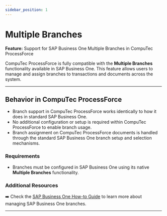 ```yaml
---
sidebar_position: 1
---
```


# Multiple Branches

**Feature:** Support for SAP Business One Multiple Branches in CompuTec ProcessForce

CompuTec ProcessForce is fully compatible with the **Multiple Branches** functionality available in SAP Business One. This feature allows users to manage and assign branches to transactions and documents across the system.

---

## Behavior in CompuTec ProcessForce

- Branch support in CompuTec ProcessForce works identically to how it does in standard SAP Business One.
- No additional configuration or setup is required within CompuTec ProcessForce to enable branch usage.
- Branch assignment on CompuTec ProcessForce documents is handled through the standard SAP Business One branch setup and selection mechanisms.

### Requirements

- Branches must be configured in SAP Business One using its native **Multiple Branches** functionality.

### Additional Resources

➡️ Check the [SAP Business One How-to Guide](https://help.sap.com/http.svc/rc/b909432c59b242f8be0c2a5ac0316b94/9.3/en-US/How%20to%20Work%20with%20Multiple%20Branches%20in%20SAP%20Business%20One%209.3.pdf) to learn more about managing SAP Business One branches.

---
